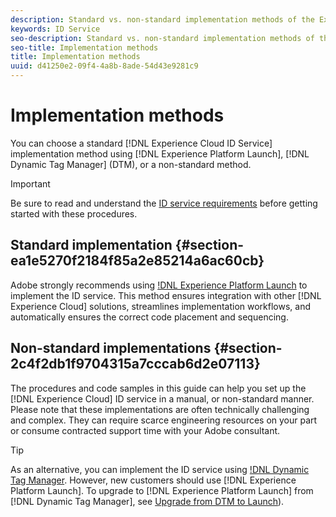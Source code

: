 ```yaml
---
description: Standard vs. non-standard implementation methods of the Experience Cloud Identity Service.
keywords: ID Service
seo-description: Standard vs. non-standard implementation methods of the Experience Cloud Identity Service.
seo-title: Implementation methods
title: Implementation methods
uuid: d41250e2-09f4-4a8b-8ade-54d43e9281c9
---
```


# Implementation methods

You can choose a standard [!DNL Experience Cloud ID Service] implementation method using [!DNL Experience Platform Launch], [!DNL Dynamic Tag Manager] (DTM), or a non-standard method.

>[!IMPORTANT]
>
>Be sure to read and understand the [ID service requirements](../reference/requirements.md) before getting started with these procedures.

## Standard implementation {#section-ea1e5270f2184f85a2e85214a6ac60cb}

Adobe strongly recommends using [!DNL Experience Platform Launch](https://docs.adobe.com/content/help/en/launch/using/implement/solutions/idservice-save.html) to implement the ID service. This method ensures integration with other [!DNL Experience Cloud] solutions, streamlines implementation workflows, and automatically ensures the correct code placement and sequencing.

## Non-standard implementations {#section-2c4f2db1f9704315a7cccab6d2e07113}

The procedures and code samples in this guide can help you set up the [!DNL Experience Cloud] ID service in a manual, or non-standard manner. Please note that these implementations are often technically challenging and complex. They can require scarce engineering resources on your part or consume contracted support time with your Adobe consultant.

>[!TIP]
>
>As an alternative, you can implement the ID service using [!DNL Dynamic Tag Manager](https://docs.adobe.com/content/help/en/dtm/using/dtm-home.html). However, new customers should use [!DNL Experience Platform Launch]. To upgrade to [!DNL Experience Platform Launch] from [!DNL Dynamic Tag Manager], see [Upgrade from DTM to Launch](https://docs.adobe.com/content/help/en/launch/using/reference/upgrade/overview.html)).
